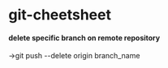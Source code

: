 # git-cheetsheet

#### delete specific branch on remote repository

  ->git push --delete origin branch_name
